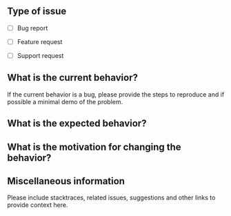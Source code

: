 ## Type of issue
  - [ ] Bug report
  - [ ] Feature request
  - [ ] Support request


## What is the current behavior?
If the current behavior is a bug, please provide the steps to reproduce and if possible a minimal demo of the problem.

## What is the expected behavior?


## What is the motivation for changing the behavior?


## Miscellaneous information
Please include stacktraces, related issues, suggestions and other links to provide context here.
